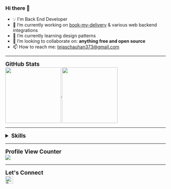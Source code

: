 ### Hi there 👋
- 💡 I'm Back End Developer
- 🔭 I’m currently working on [book-my-delivery](https://github.com/tejaschauhan373/book-my-delivery) & various web backend integrations
- 🌱 I’m currently learning design patterns
- 👯 I’m looking to collaborate on: **anything free and open source**
- 📫 How to reach me: tejaschauhan373@gmail.com

--------------------------------------------------------------------
  <summary style="font-size:1.25em"><strong>GitHub Stats<strong/></summary>
  <a href="https://github.com/tejaschauhan373/github-readme-stats" title="Go to Source">
    <img height=175 align="center" src="https://github-readme-stats.vercel.app/api?username=tejaschauhan373&show_icons=true&theme=gotham">
  </a>
  <a href="https://github.com/tejaschauhan373/github-readme-stats">
  <img height=175 align="center" src="https://github-readme-stats.vercel.app/api/top-langs/?username=tejaschauhan373&title_color=2aa889&text_color=99d1ce&icon_color=2bbc8a&bg_color=0c1014&langs_count=8&layout=compact" />
  </a>

--------------------------------------------------------------------
<details>
 
<summary style="font-size:1.25em"><strong>Skills<strong/></summary>
## Languages

![JavaScript](https://img.shields.io/badge/javascript%20-%23323330.svg?&style=for-the-badge&logo=javascript&logoColor=%23F7DF1E)
![Python](https://img.shields.io/badge/python%20-%2314354C.svg?&style=for-the-badge&logo=python&logoColor=white)
![Java](https://img.shields.io/badge/java-%23ED8B00.svg?&style=for-the-badge&logo=java&logoColor=white)
![Shell Script](https://img.shields.io/badge/shell_script%20-%23121011.svg?&style=for-the-badge&logo=gnu-bash&logoColor=white)

## Frameworks

![Node.js](https://img.shields.io/badge/node.js%20-%2343853D.svg?&style=for-the-badge&logo=node.js&logoColor=white)
![Express](https://img.shields.io/badge/express.js%20-%23404d59.svg?&style=for-the-badge&logo=express)
![Django](https://img.shields.io/badge/django%20-%2343B02A.svg?&style=for-the-badge&logo=Django&logoColor=green)
![Flask](https://img.shields.io/badge/flask%20-%23000.svg?&style=for-the-badge&logo=flask&logoColor=white)
![Selenium](https://img.shields.io/badge/selenium%20-%2343B02A.svg?&style=for-the-badge&logo=selenium&logoColor=white)

## Version Control

![Git](https://img.shields.io/badge/git%20-%23F05033.svg?&style=for-the-badge&logo=git&logoColor=white)
![GitHub](https://img.shields.io/badge/github%20-%23121011.svg?&style=for-the-badge&logo=github&logoColor=white)
![GitLab](https://img.shields.io/badge/gitlab%20-%23181717.svg?&style=for-the-badge&logo=gitlab&logoColor=white)

## Databases

![MongoDB](https://img.shields.io/badge/MongoDB-%234ea94b.svg?&style=for-the-badge&logo=mongodb&logoColor=white)

## Other

![Jupyter](https://img.shields.io/badge/Jupyter%20-%23F37626.svg?&style=for-the-badge&logo=Jupyter&logoColor=white)
![PyCharm](https://img.shields.io/badge/PyCharm%20-%23121011.svg?&style=for-the-badge&logo=PyCharm&logoColor=white)
![WebStorm](https://img.shields.io/badge/WebStorm%20-%2320232a.svg?&style=for-the-badge&logo=WebStorm&logoColor=%2361DAFB)

## Operating Systems

![Ubuntu](https://img.shields.io/badge/Ubuntu-E95420?style=for-the-badge&logo=ubuntu&logoColor=white)
![Windows 10](https://img.shields.io/badge/Windows-0078D6?style=for-the-badge&logo=windows&logoColor=white)
</details>

--------------------------------------------------------------------

<summary style="font-size:1.25em"><strong>Profile View Counter<strong/></summary>

<img src="https://komarev.com/ghpvc/?username=tejaschauhan373"/>

--------------------------------------------------------------------
<summary style="font-size:1.25em"><strong>Let's Connect<strong/></summary>  

<a href="https://in.linkedin.com/in/tejas-chauhan-525776170" title="Follow me on LinkedIn">
  <img
    width="24"
    alt="Follow me on LinkedIn"
    src="https://raw.githubusercontent.com/trekhleb/trekhleb/master/assets/icons/linkedin.svg"
  /></a>
&nbsp;
